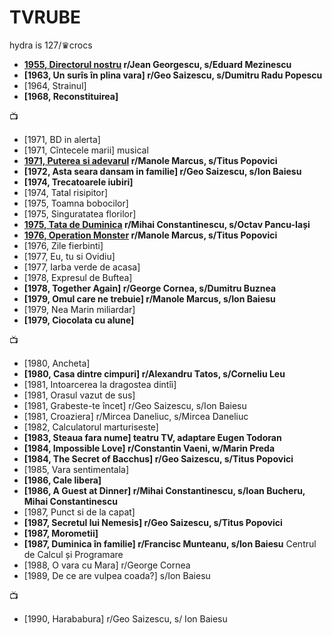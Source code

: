 # TVRUBE
hydra is 127/&#9819;crocs

* **[1955, Directorul nostru](https://www.youtube.com/watch?v=0ZCdELj42lE) r/Jean Georgescu, s/Eduard Mezinescu**
* **[1963, Un surîs în plina vara] r/Geo Saizescu, s/Dumitru Radu Popescu**
* [1964, Strainul]
* **[1968, Reconstituirea]**
  
&#128250;  
  
* [1971, BD in alerta]
* [1971, Cîntecele marii] musical
* **[1971, Puterea si adevarul](https://www.youtube.com/watch?v=79caUwccx2k) r/Manole Marcus, s/Titus Popovici**
* **[1972, Asta seara dansam in familie] r/Geo Saizescu, s/Ion Baiesu**
* **[1974, Trecatoarele iubiri]**
* [1974, Tatal risipitor]
* [1975, Toamna bobocilor]
* [1975, Singuratatea florilor]
* **[1975, Tata de Duminica](https://www.youtube.com/watch?v=8WWY_cKC2ms) r/Mihai Constantinescu, s/Octav Pancu-Iași**
* **[1976, Operation Monster](https://www.youtube.com/watch?v=4xm0B0lpDZI) r/Manole Marcus, s/Titus Popovici**
* [1976, Zile fierbinti]
* [1977, Eu, tu si Ovidiu]
* [1977, Iarba verde de acasa]
* [1978, Expresul de Buftea]
* **[1978, Together Again] r/George Cornea, s/Dumitru Buznea**
* **[1979, Omul care ne trebuie] r/Manole Marcus, s/Ion Baiesu**
* [1979, Nea Marin miliardar]
* **[1979, Ciocolata cu alune]**
  
&#128250;  
  
* [1980, Ancheta]
* **[1980, Casa dintre cimpuri] r/Alexandru Tatos, s/Corneliu Leu**
* [1981, Intoarcerea la dragostea dintîi]
* [1981, Orasul vazut de sus]
* [1981, Grabeste-te încet] r/Geo Saizescu, s/Ion Baiesu
* [1981, Croaziera] r/Mircea Daneliuc, s/Mircea Daneliuc
* [1982, Calculatorul marturiseste]
* **[1983, Steaua fara nume] teatru TV, adaptare Eugen Todoran**
* **[1984, Impossible Love] r/Constantin Vaeni, w/Marin Preda**
* **[1984, The Secret of Bacchus] r/Geo Saizescu, s/Titus Popovici**
* [1985, Vara sentimentala]
* **[1986, Cale libera]**
* **[1986, A Guest at Dinner] r/Mihai Constantinescu, s/Ioan Bucheru, Mihai Constantinescu**
* [1987, Punct si de la capat]
* **[1987, Secretul lui Nemesis] r/Geo Saizescu, s/Titus Popovici**
* **[1987, Morometii]**
* **[1987, Duminica în familie] r/Francisc Munteanu, s/Ion Baiesu** Centrul de Calcul și Programare
* [1988, O vara cu Mara] r/George Cornea
* [1989, De ce are vulpea coada?] s/Ion Baiesu
  
&#128250;  
  
* [1990, Harababura] r/Geo Saizescu, s/ Ion Baiesu
